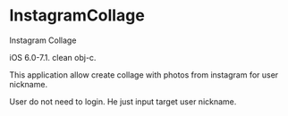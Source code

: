 InstagramCollage
================

Instagram Collage 

iOS 6.0-7.1. clean obj-c.

This application allow create collage with photos from instagram for user nickname.

User do not need to login. He just input target user nickname.
